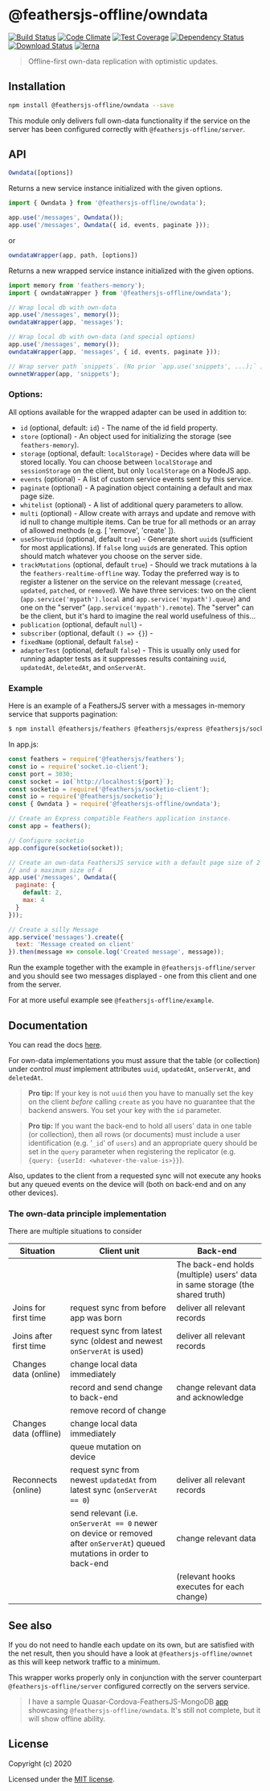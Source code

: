 # @feathersjs-offline/owndata

[![Build Status](https://travis-ci.org/mhillerstrom/feathersjs-offline-owndata.png?branch=master)](https://travis-ci.org/mhillerstrom/feathersjs-offline-owndata)
[![Code Climate](https://codeclimate.com/github/mhillerstrom/feathersjs-offline-owndata/badges/gpa.svg)](https://codeclimate.com/github/mhillerstrom/feathersjs-offline-owndata)
[![Test Coverage](https://codeclimate.com/github/mhillerstrom/feathersjs-offline-owndata/badges/coverage.svg)](https://codeclimate.com/github/mhillerstrom/feathersjs-offline-owndata/coverage)
[![Dependency Status](https://img.shields.io/david/mhillerstrom/feathersjs-offline-owndata.svg?style=flat-square)](https://david-dm.org/mhillerstrom/feathersjs-offline-owndata)
[![Download Status](https://img.shields.io/npm/dm/feathersjs-offline-owndata.svg?style=flat-square)](https://www.npmjs.com/package/feathersjs-offline-owndata)
[![lerna](https://img.shields.io/badge/maintained%20with-lerna-cc00ff.svg)](https://lerna.js.org/)

> Offline-first own-data replication with optimistic updates.


## Installation

```bash
npm install @feathersjs-offline/owndata --save
```

This module only delivers full own-data functionality if the service on the server has been configured correctly with `@feathersjs-offline/server`.

## API

```js
Owndata([options])
```
Returns a new service instance initialized with the given options.

```js
import { Owndata } from '@feathersjs-offline/owndata');

app.use('/messages', Owndata());
app.use('/messages', Owndata({ id, events, paginate }));
````

or

```js
owndataWrapper(app, path, [options])
```
Returns a new wrapped service instance initialized with the given options.

```js
import memory from 'feathers-memory');
import { owndataWrapper } from '@feathersjs-offline/owndata');

// Wrap local db with own-data
app.use('/messages', memory());
owndataWrapper(app, 'messages');

// Wrap local db with own-data (and special options)
app.use('/messages', memory());
owndataWrapper(app, 'messages', { id, events, paginate }));

// Wrap server path `snippets`. (No prior `app.use('snippets', ...);` )
ownnetWrapper(app, 'snippets');
````

### Options:
All options available for the wrapped adapter can be used in addition to:

- `id` (optional, default: `id`) - The name of the id field property.
- `store` (optional) - An object used for initializing the storage (see `feathers-memory`).
- `storage` (optional, default: `localStorage`) - Decides where data will be stored locally. You can choose between `localStorage` and `sessionStorage` on the client, but only `localStorage` on a NodeJS app.
- `events` (optional) - A list of custom service events sent by this service.
- `paginate` (optional) - A pagination object containing a default and max page size.
- `whitelist` (optional) - A list of additional query parameters to allow.
- `multi` (optional) - Allow create with arrays and update and remove with id null to change multiple items. Can be true for all methods or an array of allowed methods (e.g. [ 'remove', 'create' ]).
- `useShortUuid` (optional, default `true`) - Generate short `uuid`s (sufficient for most applications). If `false` long `uuid`s are generated. This option should match whatever you choose on the server side.
- `trackMutations` (optional, default `true`) - Should we track mutations à la the `feathers-realtime-offline` way. Today the preferred way is to register a listener on the service on the relevant message (`created`, `updated`, `patched`, or `removed`). We have three services: two on the client (`app.service('mypath').local` and `app.service('mypath').queue`) and one on the "server" (`app.service('mypath').remote`). The "server" can be the client, but it's hard to imagine the real world usefulness of this...
- `publication` (optional, default `null`) - 
- `subscriber` (optional, default `() => {}`) - 
- `fixedName` (optional, default `false`) - 
- `adapterTest` (optional, default `false`) - This is usually only used for running adapter tests as it suppresses results containing `uuid`, `updatedAt`, `deletedAt`, and `onServerAt`.

### Example
Here is an example of a FeathersJS server with a messages in-memory service that supports pagination:

```bash
$ npm install @feathersjs/feathers @feathersjs/express @feathersjs/socketio @feathersjs/errors feathers-memory @feathersjs-offline/owndata
```

In app.js:

```js
const feathers = require('@feathersjs/feathers');
const io = require('socket.io-client');
const port = 3030;
const socket = io(`http://localhost:${port}`);
const socketio = require('@feathersjs/socketio-client');
const io = require('@feathersjs/socketio');
const { Owndata } = require('@feathersjs-offline/owndata');

// Create an Express compatible Feathers application instance.
const app = feathers();

// Configure socketio 
app.configure(socketio(socket));

// Create an own-data FeathersJS service with a default page size of 2 items
// and a maximum size of 4
app.use('/messages', Owndata({
  paginate: {
    default: 2,
    max: 4
  }
}));

// Create a silly Message
app.service('messages').create({
  text: 'Message created on client'
}).then(message => console.log('Created message', message));
```

Run the example together with the example in `@feathersjs-offline/server` and you should see two messages displayed - one from this client and one from the server.

For at more useful example see `@feathersjs-offline/example`.


## Documentation

You can read the docs [here](https://auk.docs.feathersjs.com/guides/offline-first).

For own-data implementations you must assure that the table (or collection) under control *must* implement attributes `uuid`, `updatedAt`, `onServerAt`, and `deletedAt`.

> **Pro tip:** If your key is not `uuid` then you have to manually set the key on the client *before* calling `create` as you have no guarantee that the backend answers. You set your key with the `id` parameter.

> **Pro tip:** If you want the back-end to hold all users' data in one table (or collection), then all rows (or documents) must include a user identification (e.g. '`_id`' of `users`) and an appropriate query should be set in the `query` parameter when registering the replicator (e.g. `{query: {userId: <whatever-the-value-is>}}`).

Also, updates to the client from a requested sync will not execute any hooks but any queued events on the device will (both on back-end and on any other devices).

### The own-data principle implementation

There are multiple situations to consider

Situation | Client unit | Back-end
| --- | --- | --- |
|  |   | The back-end holds (multiple) users' data in same storage (the shared truth)
| Joins for first time | request sync from before app was born | deliver all relevant records |
| Joins after first time | request sync from latest sync (oldest and newest `onServerAt` is used) | deliver all relevant records |
| Changes data (online) | change local data immediately | | |
| | record and send change to back-end | change relevant data and acknowledge | |
| | remove record of change | | |
| Changes data (offline) | change local data immediately |  |
| | queue mutation on device |  |
| Reconnects (online) | request sync from newest `updatedAt` from latest sync (`onServerAt == 0`) | deliver all relevant records |
| | send relevant (i.e. `onServerAt == 0` newer on device or removed after `onServerAt`) queued mutations in order to back-end | change relevant data |
| | | (relevant hooks executes for each change) |


## See also
If you do not need to handle each update on its own, but are satisfied with the net result, then you should have a look at `@feathersjs-offline/ownnet` as this will keep network traffic to a minimum.

This wrapper works properly only in conjunction with the server counterpart `@feathersjs-offline/server` configured correctly on the servers service.

> I have a sample Quasar-Cordova-FeathersJS-MongoDB [app](https://github.com/mhillerstrom/Quasar-Cordova) showcasing `@feathersjs-offline/owndata`. It's still not complete, but it will show offline ability.

## License

Copyright (c) 2020

Licensed under the [MIT license](LICENSE).
